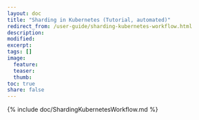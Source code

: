 ```yaml
---
layout: doc
title: "Sharding in Kubernetes (Tutorial, automated)"
redirect_from: /user-guide/sharding-kubernetes-workflow.html
description:
modified:
excerpt:
tags: []
image:
  feature:
  teaser:
  thumb:
toc: true
share: false
---
```


{% include doc/ShardingKubernetesWorkflow.md %}
